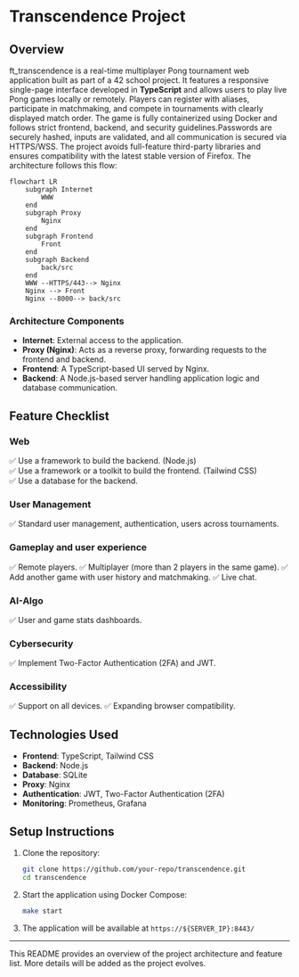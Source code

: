 # Transcendence Project

## Overview
ft_transcendence is a real-time multiplayer Pong tournament web application built as part of a 42 school project.
It features a responsive single-page interface developed in **TypeScript** and allows users to play live
Pong games locally or remotely. Players can register with aliases, participate in matchmaking, and compete
in tournaments with clearly displayed match order. The game is fully containerized using Docker and follows
strict frontend, backend, and security guidelines.Passwords are securely hashed, inputs are validated, and
all communication is secured via HTTPS/WSS. The project avoids full-feature third-party libraries and ensures
compatibility with the latest stable version of Firefox. The architecture follows this flow:

```mermaid
flowchart LR
    subgraph Internet
        WWW
    end
    subgraph Proxy
        Nginx
    end
    subgraph Frontend
        Front
    end
    subgraph Backend
        back/src
    end
    WWW --HTTPS/443--> Nginx
    Nginx --> Front
    Nginx --8000--> back/src   
```

### **Architecture Components**
- **Internet**: External access to the application.
- **Proxy (Nginx)**: Acts as a reverse proxy, forwarding requests to the frontend and backend.
- **Frontend**: A TypeScript-based UI served by Nginx.
- **Backend**: A Node.js-based server handling application logic and database communication.

## **Feature Checklist**
### **Web**
✅ Use a framework to build the backend. (Node.js)  
✅ Use a framework or a toolkit to build the frontend. (Tailwind CSS)  
✅ Use a database for the backend. 

### **User Management** 
✅ Standard user management, authentication, users across tournaments. 
 
### **Gameplay and user experience** 
✅ Remote players. 
✅ Multiplayer (more than 2 players in the same game). 
✅ Add another game with user history and matchmaking. 
✅ Live chat. 

### **AI-Algo** 
✅ User and game stats dashboards.

### **Cybersecurity** 
✅ Implement Two-Factor Authentication (2FA) and JWT.

### **Accessibility** 
✅ Support on all devices.
✅ Expanding browser compatibility.

## **Technologies Used**
- **Frontend**: TypeScript, Tailwind CSS
- **Backend**: Node.js
- **Database**: SQLite
- **Proxy**: Nginx
- **Authentication**: JWT, Two-Factor Authentication (2FA)
- **Monitoring**: Prometheus, Grafana

## **Setup Instructions**
1. Clone the repository:
   ```sh
   git clone https://github.com/your-repo/transcendence.git
   cd transcendence
   ```
2. Start the application using Docker Compose:
   ```sh
   make start
   ```
3. The application will be available at `https://${SERVER_IP}:8443/`

---

This README provides an overview of the project architecture and feature list. More details will be added as the project evolves.

